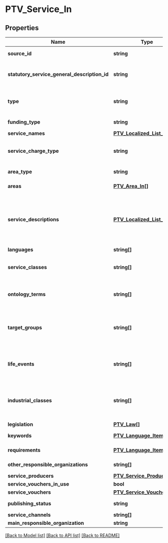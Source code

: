 # PTV_Service_In

## Properties
Name | Type | Description | Notes
------------ | ------------- | ------------- | -------------
**source_id** | **string** | External system identifier for the entity. User needs to be logged in to be able to get/set value. | [optional] 
**statutory_service_general_description_id** | **string** | Valid PTV statutory service general description identifier that this service will be linked to. List of valid identifiers can be retrieved from the endpoint /api/GeneralDescription | [optional] 
**type** | **string** | Service type. Possible values are: Service or PermissionAndObligation.  NOTE! If service type has been defined within attached statutory service general description, the type for service is ignored. | [optional] 
**funding_type** | **string** | Service funding type. Possible values are: PubliclyFunded or MarketFunded. | 
**service_names** | [**PTV_Localized_List_Item[]**](PTV_Localized_List_Item.md) | List of service names. (Max.Length: 100). | [optional] 
**service_charge_type** | **string** | Service charge type. Possible values are: Charged or Free.  NOTE! If service charge type has been defined within attached statutory service general description, the charge type for service is ignored. | [optional] 
**area_type** | **string** | Area type (WholeCountry, WholeCountryExceptAlandIslands, AreaType). | 
**areas** | [**PTV_Area_In[]**](PTV_Area_In.md) | List of areas. List can contain different types of areas. | [optional] 
**service_descriptions** | [**PTV_Localized_List_Item[]**](PTV_Localized_List_Item.md) | List of service descriptions. (Max.Length: 2500 Description). (Max.Length: 2500 ServiceUserInstruction). (Max.Length: 150 ShortDescription). (Max.Length: 500 ProcessingTimeAdditionalInfo). (Max.Length: 500 DeadLineAdditionalInfo). (Max.Length: 500 ChargeTypeAdditionalInfo). (Max.Length: 500 ValidityTimeAdditionalInfo). | 
**languages** | **string[]** | List of service language codes. | 
**service_classes** | **string[]** | List of service class urls (see http://finto.fi/ptvl/fi/).  NOTE! If service class has been defined within attached statutory service general description, the service class is not added for service. | [optional] 
**ontology_terms** | **string[]** | List of ontology term urls (see http://finto.fi/koko/fi/).  NOTE! If ontology term has been defined within attached statutory service general description, the ontology term is not added for service. | [optional] 
**target_groups** | **string[]** | List of target group urls (see http://finto.fi/ptvl/fi/page/?uri&#x3D;http://urn.fi/URN:NBN:fi:au:ptvl:KR).  NOTE! If target group has been defined within attached statutory service general description, the target group is not added for service. | [optional] 
**life_events** | **string[]** | List of life event urls. Sample url: http://urn.fi/URN:NBN:fi:au:ptvl:v3017  NOTE! If life event has been defined within attached statutory service general description, the life event is not added for service. | [optional] 
**industrial_classes** | **string[]** | List of industrial class codes (see http://tilastokeskus.fi/meta/luokitukset/toimiala/001-2008/tekstitiedosto_en.txt).  NOTE! If industrial class has been defined within attached statutory service general description, the industrial class is not added for service. | [optional] 
**legislation** | [**PTV_Law[]**](PTV_Law.md) | List of laws related to the service. | [optional] 
**keywords** | [**PTV_Language_Item[]**](PTV_Language_Item.md) | List of localized service keywords. (Max.Length: 150). | [optional] 
**requirements** | [**PTV_Language_Item[]**](PTV_Language_Item.md) | Localized service usage requirements (description of requirement). (Max.Length: 2500). | [optional] 
**other_responsible_organizations** | **string[]** | List of other responsible organizations for the service. | [optional] 
**service_producers** | [**PTV_Service_Producer_In[]**](PTV_Service_Producer_In.md) | List of service producers | 
**service_vouchers_in_use** | **bool** | Indicates if service vouchers are used in the service. | [optional] 
**service_vouchers** | [**PTV_Service_Voucher[]**](PTV_Service_Voucher.md) | List of service vouchers. | [optional] 
**publishing_status** | **string** | Publishing status. Possible values are: Draft or Published. | 
**service_channels** | **string[]** | List of related service channels (GUID). | [optional] 
**main_responsible_organization** | **string** | Main organization id. | 

[[Back to Model list]](../README.md#documentation-for-models) [[Back to API list]](../README.md#documentation-for-api-endpoints) [[Back to README]](../README.md)


